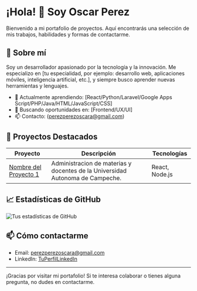 # ¡Hola! 👋 Soy Oscar Perez

Bienvenido a mi portafolio de proyectos. Aquí encontrarás una selección de mis trabajos, habilidades y formas de contactarme.

## 🚀 Sobre mí

Soy un desarrollador apasionado por la tecnología y la innovación. Me especializo en [tu especialidad, por ejemplo: desarrollo web, aplicaciones móviles, inteligencia artificial, etc.], y siempre busco aprender nuevas herramientas y lenguajes.

- 🌱 Actualmente aprendiendo: [React/Python/Laravel/Google Apps Script/PHP/Java/HTML/JavaScript/CSS]
- 💼 Buscando oportunidades en: [Frontend/UX/UI]
- 📫 Contacto: (perezperezoscara@gmail.com)

## 📂 Proyectos Destacados

| Proyecto | Descripción | Tecnologías |
|----------|-------------|-------------|
| [Nombre del Proyecto 1](https://github.com/OskarAPP/PlaneacionPUA.git) | Administracion de materias y docentes de la Universidad Autonoma de Campeche. | React, Node.js |

## 📈 Estadísticas de GitHub

![Tus estadísticas de GitHub](https://github-readme-stats.vercel.app/api?username=OskarAPP&show_icons=true&theme=radical)

## 📫 Cómo contactarme

- Email: perezperezoscara@gmail.com
- LinkedIn: [TuPerfilLinkedIn](https://linkedin.com/in/tuusuario)

---

¡Gracias por visitar mi portafolio! Si te interesa colaborar o tienes alguna pregunta, no dudes en contactarme.
